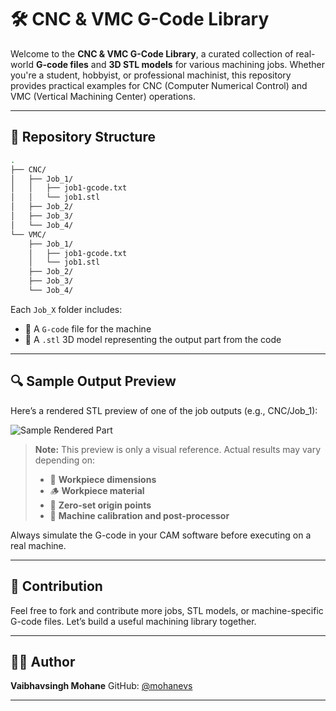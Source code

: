 # 🛠️ CNC & VMC G-Code Library

Welcome to the **CNC & VMC G-Code Library**, a curated collection of real-world **G-code files** and **3D STL models** for various machining jobs. Whether you're a student, hobbyist, or professional machinist, this repository provides practical examples for CNC (Computer Numerical Control) and VMC (Vertical Machining Center) operations.

---

## 📂 Repository Structure

```bash
.
├── CNC/
│   ├── Job_1/
│   │   ├── job1-gcode.txt
│   │   └── job1.stl
│   ├── Job_2/
│   ├── Job_3/
│   └── Job_4/
└── VMC/
    ├── Job_1/
    │   ├── job1-gcode.txt
    │   └── job1.stl
    ├── Job_2/
    ├── Job_3/
    └── Job_4/
````

Each `Job_X` folder includes:

* 📜 A `G-code` file for the machine
* 🧱 A `.stl` 3D model representing the output part from the code

---

## 🔍 Sample Output Preview

Here’s a rendered STL preview of one of the job outputs (e.g., CNC/Job\_1):

![Sample Rendered Part](https://github.com/mohanevs/CNC-VMC-Codes/blob/main/media/rendered-part.png?raw=true)

> **Note:** This preview is only a visual reference.
> Actual results may vary depending on:
>
> * 📏 **Workpiece dimensions**
> * 🪵 **Workpiece material**
> * 🎯 **Zero-set origin points**
> * 🧾 **Machine calibration and post-processor**

Always simulate the G-code in your CAM software before executing on a real machine.


---

## 🤝 Contribution

Feel free to fork and contribute more jobs, STL models, or machine-specific G-code files. Let’s build a useful machining library together.

---

## 👨‍💻 Author

**Vaibhavsingh Mohane**
GitHub: [@mohanevs](https://github.com/mohanevs)

---
